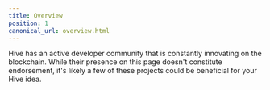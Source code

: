 ```yaml
---
title: Overview
position: 1
canonical_url: overview.html
---
```


Hive has an active developer community that is constantly innovating on the blockchain. 
While their presence on this page doesn't constitute endorsement, 
it's likely a few of these projects could be beneficial for your Hive idea.  

